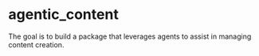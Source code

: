 # agentic_content
The goal is to build a package that leverages agents to assist in managing content creation.
